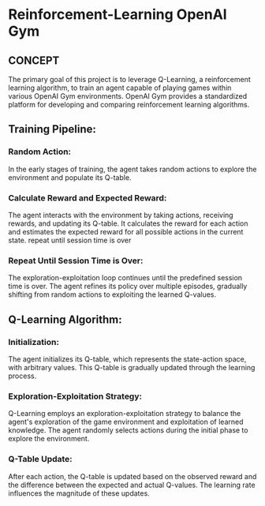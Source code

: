 # Reinforcement-Learning OpenAI Gym


## CONCEPT
The primary goal of this project is to leverage Q-Learning, a reinforcement learning algorithm, to train an agent capable of playing games within various OpenAI Gym environments. OpenAI Gym provides a standardized platform for developing and comparing reinforcement learning algorithms.

## Training Pipeline:
### Random Action: 
In the early stages of training, the agent takes random actions to explore the environment and populate its Q-table.
### Calculate Reward and Expected Reward:  
The agent interacts with the environment by taking actions, receiving rewards, and updating its Q-table. It calculates the reward for each action and estimates the expected reward for all possible actions in the current state.
repeat until session time is over
### Repeat Until Session Time is Over:
The exploration-exploitation loop continues until the predefined session time is over. The agent refines its policy over multiple episodes, gradually shifting from random actions to exploiting the learned Q-values.

## Q-Learning Algorithm:
### Initialization: 
The agent initializes its Q-table, which represents the state-action space, with arbitrary values. This Q-table is gradually updated through the learning process.
### Exploration-Exploitation Strategy: 
Q-Learning employs an exploration-exploitation strategy to balance the agent's exploration of the game environment and exploitation of learned knowledge. The agent randomly selects actions during the initial phase to explore the environment.
### Q-Table Update: 
After each action, the Q-table is updated based on the observed reward and the difference between the expected and actual Q-values. The learning rate influences the magnitude of these updates.
